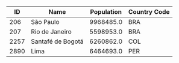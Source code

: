 | ID |  Name | Population | Country Code |
| --- | --- | --- | --- | 
| 206 | São Paulo | 9968485.0 | BRA | 
| 207 | Rio de Janeiro | 5598953.0 | BRA | 
| 2257 | Santafé de Bogotá | 6260862.0 | COL | 
| 2890 | Lima | 6464693.0 | PER | 
